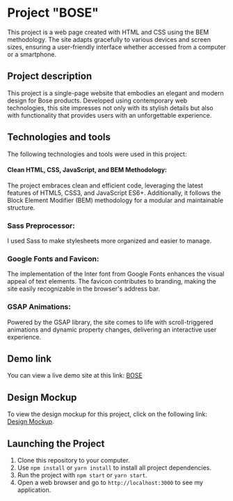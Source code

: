 # Project "BOSE"

This project is a web page created with HTML and CSS using the BEM methodology. The site adapts gracefully to various devices and screen sizes, ensuring a user-friendly interface whether accessed from a computer or a smartphone.

## Project description

This project is a single-page website that embodies an elegant and modern design for Bose products. Developed using contemporary web technologies, this site impresses not only with its stylish details but also with functionality that provides users with an unforgettable experience.

## Technologies and tools

The following technologies and tools were used in this project:

#### Clean HTML, CSS, JavaScript, and BEM Methodology:
The project embraces clean and efficient code, leveraging the latest features of HTML5, CSS3, and JavaScript ES6+. Additionally, it follows the Block Element Modifier (BEM) methodology for a modular and maintainable structure.

### Sass Preprocessor:
I used Sass to make stylesheets more organized and easier to manage.

### Google Fonts and Favicon:
The implementation of the Inter font from Google Fonts enhances the visual appeal of text elements. The favicon contributes to branding, making the site easily recognizable in the browser's address bar.

### GSAP Animations:
Powered by the GSAP library, the site comes to life with scroll-triggered animations and dynamic property changes, delivering an interactive user experience.

## Demo link

You can view a live demo site at this link:  [BOSE](https://allagutsul27.github.io/layout_landing-bose/)

 ## Design Mockup

To view the design mockup for this project, click on the following link: [Design Mockup](https://www.figma.com/file/DtkQmQ797hk0nI4KfMi2Uq/BOSE-New-Version?type=design&node-id=6703-88&mode=design&t=YdfQA62BsivNDe2O-0).

## Launching the Project

1. Clone this repository to your computer.
2. Use `npm install` or `yarn install` to install all project dependencies.
3. Run the project with `npm start` or `yarn start`.
4. Open a web browser and go to `http://localhost:3000` to see my application.

